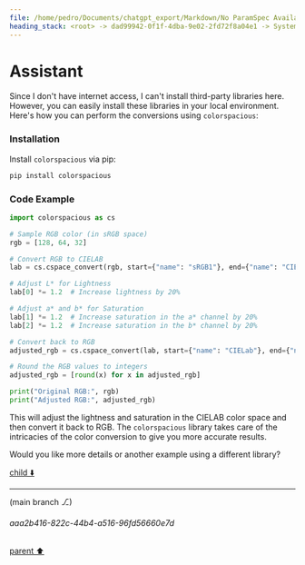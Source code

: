 ```yaml
---
file: /home/pedro/Documents/chatgpt_export/Markdown/No ParamSpec Available.md
heading_stack: <root> -> dad99942-0f1f-4dba-9e02-2fd72f8a04e1 -> System -> 958b6e43-778f-4c79-88fc-d066a7cf90df -> System -> aaa2e994-c802-4cf3-842c-5533a1176f22 -> User -> 9f0c2854-2b94-4ff5-a675-13553ec0e0e8 -> Assistant -> 6c19a463-bae2-4a48-bdbc-85cc7cfd53bb -> Tool -> eb2cd2fb-58e5-459e-96e0-722fcd9c674f -> Assistant -> aaa292bc-ed3a-48ba-9c8e-2e8e7547b2ae -> User -> 60c029bf-2cb5-4845-8273-0b3ed78b13e8 -> Assistant -> aaa2874c-c2c4-425a-b2bf-4aad055089c3 -> User -> 76ce0814-52dd-400c-993b-cb1ca0f29863 -> Assistant -> 2a2229e8-9fb6-44d6-a5f1-34d925bbed85 -> Tool -> c18f6738-9091-40ca-833c-3aaa0e193e60 -> Assistant -> 21c42781-065c-4772-9c46-ffb387433ec9 -> Assistant -> aaa23e56-62bb-4050-aa00-a7c28fd14827 -> User -> 1131b2ec-ad6f-4b0f-8c2a-a584eaa695ce -> Assistant -> CIELAB -> CIE XYZ -> aaa293fd-2f16-4ef2-b0a1-456259823b50 -> User -> 0a42b66d-b93f-4522-95b3-f61f3dc0e695 -> Assistant -> dea296ac-6ae7-487a-b8b5-2cae906092ec -> Tool -> 4952cf67-eb49-4fab-af41-0d1be8ca665a -> Assistant -> aaa279b8-4797-4641-8eee-4f489a4e4d5b -> User -> aaa24466-7c1e-45ee-8858-48fb25dec843 -> User -> d094c262-9c72-42d1-87c3-39801d1e77d2 -> Assistant -> aaa2a396-d91d-4a09-b45f-9dd21d41a9a0 -> User -> 646ed682-3b4e-4645-9cf1-ab9aedc228c1 -> Assistant
---
```

# Assistant

Since I don't have internet access, I can't install third-party libraries here. However, you can easily install these libraries in your local environment. Here's how you can perform the conversions using `colorspacious`:

### Installation
Install `colorspacious` via pip:
```bash
pip install colorspacious
```

### Code Example
```python
import colorspacious as cs

# Sample RGB color (in sRGB space)
rgb = [128, 64, 32]

# Convert RGB to CIELAB
lab = cs.cspace_convert(rgb, start={"name": "sRGB1"}, end={"name": "CIELab"})

# Adjust L* for Lightness
lab[0] *= 1.2  # Increase lightness by 20%

# Adjust a* and b* for Saturation
lab[1] *= 1.2  # Increase saturation in the a* channel by 20%
lab[2] *= 1.2  # Increase saturation in the b* channel by 20%

# Convert back to RGB
adjusted_rgb = cs.cspace_convert(lab, start={"name": "CIELab"}, end={"name": "sRGB1"})

# Round the RGB values to integers
adjusted_rgb = [round(x) for x in adjusted_rgb]

print("Original RGB:", rgb)
print("Adjusted RGB:", adjusted_rgb)
```

This will adjust the lightness and saturation in the CIELAB color space and then convert it back to RGB. The `colorspacious` library takes care of the intricacies of the color conversion to give you more accurate results.

Would you like more details or another example using a different library?

[child ⬇️](#aaa2b416-822c-44b4-a516-96fd56660e7d)

---

(main branch ⎇)
###### aaa2b416-822c-44b4-a516-96fd56660e7d
[parent ⬆️](#646ed682-3b4e-4645-9cf1-ab9aedc228c1)
